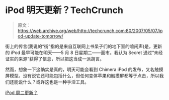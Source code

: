 # iPod 明天更新？TechCrunch

> 原文：<https://web.archive.org/web/http://techcrunch.com:80/2007/05/07/ipod-update-tomorrow/>

街上的传言(我说的“街”指的是来自互联网上书呆子们的地下室的喧闹声)是，更新的 iPod 最早可能在明天——5 月 8 日星期二——面市。我认为 Secret 通过“未经证实的来源”获得了信息，所以把这当成一派胡言。

然而，想象一下这确实是真的，明天可能会看到 Chimera iPod 的发布，又名触摸屏模型。没有说它还可能包括什么，但任何变体苹果和触摸屏都等于点击，所以我们还能说什么？或许这也是一种手淫工具。

[iPod 周二更新？](https://web.archive.org/web/20160421101952/http://notes.thinksecret.com/secretnotes/0705mayipodnote.shtml)